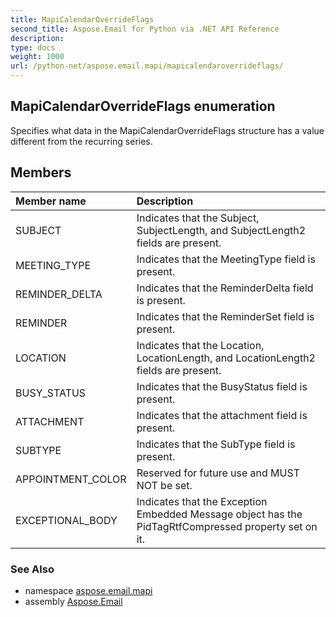 ```yaml
---
title: MapiCalendarOverrideFlags
second_title: Aspose.Email for Python via .NET API Reference
description: 
type: docs
weight: 1000
url: /python-net/aspose.email.mapi/mapicalendaroverrideflags/
---
```


## MapiCalendarOverrideFlags enumeration

Specifies what data in the MapiCalendarOverrideFlags structure has a value different from the recurring series.

## Members
| Member name | Description |
| :- | :- |
|SUBJECT|Indicates that the Subject, SubjectLength, and SubjectLength2 fields are present.|
|MEETING_TYPE|Indicates that the MeetingType field is present.|
|REMINDER_DELTA|Indicates that the ReminderDelta field is present.|
|REMINDER|Indicates that the ReminderSet field is present.|
|LOCATION|Indicates that the Location, LocationLength, and LocationLength2 fields are present.|
|BUSY_STATUS|Indicates that the BusyStatus field is present.|
|ATTACHMENT|Indicates that the attachment field is present.|
|SUBTYPE|Indicates that the SubType field is present.|
|APPOINTMENT_COLOR|Reserved for future use and MUST NOT be set.|
|EXCEPTIONAL_BODY|Indicates that the Exception Embedded Message object has the PidTagRtfCompressed property set on it.|

### See Also

* namespace [aspose.email.mapi](/email/python-net/aspose.email.mapi/)
* assembly [Aspose.Email](/email/python-net/)

